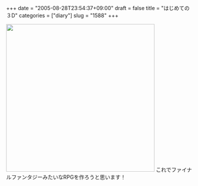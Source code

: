 +++
date = "2005-08-28T23:54:37+09:00"
draft = false
title = "はじめての３D"
categories = ["diary"]
slug = "1588"
+++

<img src="http://ieiriblog.img.jugem.jp/20050828_53479.jpg" alt="" width="400"  class="pict" />
これでファイナルファンタジーみたいなRPGを作ろうと思います！
